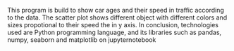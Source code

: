 This program is build to show car ages and their speed in traffic according to the data. The scatter plot shows different object with different colors and sizes propotional to their speed the in y axis. In conclusion, technologies used are Python programming language, and its libraries such as pandas, numpy, seaborn and matplotlib on jupyternotebook
